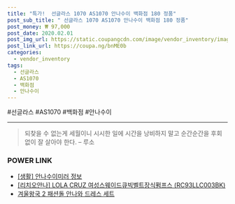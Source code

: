 ```yaml
--- 
title: "특가!  선글라스 1070 AS1070 안나수이 백화점 180 정품" 
post_sub_title: " 선글라스 1070 AS1070 안나수이 백화점 180 정품" 
post_money: ₩ 97,000 
post_date: 2020.02.01 
post_img_url: https://static.coupangcdn.com/image/vendor_inventory/images/2018/10/16/13/9/beb5e8f8-becd-43f9-b9a8-f2f6094032fc.jpg 
post_link_url: https://coupa.ng/bnME0b 
categories: 
  - vendor_inventory 
tags: 
  - 선글라스 
  - AS1070 
  - 백화점 
  - 안나수이 
--- 
```

  #선글라스 #AS1070 #백화점 #안나수이 
<hr> 

> 되찾을 수 없는게 세월이니 시시한 일에 시간을 낭비하지 말고 순간순간을 후회 없이 잘 살아야 한다. – 루소 


### POWER LINK

* <a href="https://blog.naver.com/santokki14/221763575396" target="_blank"> [생활] 안나수이미러 정보 </a>
* <a href="https://blog.naver.com/fasyy4321/221780248384" target="_blank">[리치오안나] LOLA CRUZ 여성스웨이드큐빅벨트장식펌프스 (RC93LLC003BK)</a>
* <a href="https://blog.naver.com/an0733/221784855957" target="_blank">겨울왕국 2 패션돌 안나와 드레스 세트</a>
